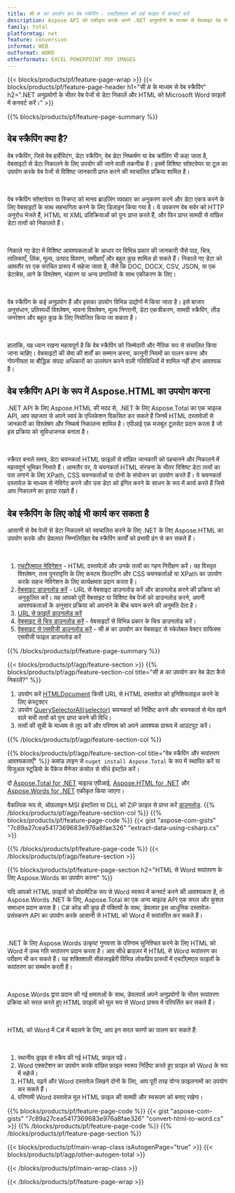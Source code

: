 ```yaml
---
title: सी # का उपयोग कर वेब स्क्रैपिंग - एचटीएमएल को वर्ड फाइल में कनवर्ट करें 
description: Aspose API को एकीकृत करके अपने .NET अनुप्रयोगों के माध्यम से वेबसाइट वेब पेजों को स्क्रैप करें और साथ ही HTML को Microsoft Word दस्तावेज़ों में निर्यात करें। 
family: total
platformtag: net
feature: conversion
informat: WEB
outformat: WORD
otherformats: EXCEL POWERPOINT PDF IMAGES
---
```

{{< blocks/products/pf/feature-page-wrap >}}
{{< blocks/products/pf/feature-page-header h1="सी # के माध्यम से वेब स्क्रैपिंग" h2=".NET अनुप्रयोगों के भीतर वेब पेजों से डेटा निकालें और HTML को Microsoft Word फ़ाइलों में कनवर्ट करें।" >}}

{{% blocks/products/pf/feature-page-summary %}}

<h2 class="heading-border">वेब स्क्रैपिंग क्या है?</h2>

<p>वेब स्क्रैपिंग, जिसे वेब हार्वेस्टिंग, डेटा स्क्रैपिंग, वेब डेटा निष्कर्षण या वेब क्रॉलिंग भी कहा जाता है, वेबसाइटों से डेटा निकालने के लिए उपयोग की जाने वाली तकनीक है। इसमें विशिष्ट सॉफ़्टवेयर या टूल का उपयोग करके वेब पेजों से विशिष्ट जानकारी प्राप्त करने की स्वचालित प्रक्रिया शामिल है।</p><br />
<p>वेब स्क्रैपिंग सॉफ़्टवेयर या स्क्रिप्ट को मानव ब्राउज़िंग व्यवहार का अनुकरण करने और डेटा एकत्र करने के लिए वेबसाइटों के साथ सहभागिता करने के लिए डिज़ाइन किया गया है। ये उपकरण वेब सर्वर को HTTP अनुरोध भेजते हैं, HTML या XML प्रतिक्रियाओं को पुनः प्राप्त करते हैं, और फिर प्राप्त सामग्री से वांछित डेटा तत्वों को निकालते हैं।</p><br />

<p>निकाले गए डेटा में विशिष्ट आवश्यकताओं के आधार पर विभिन्न प्रकार की जानकारी जैसे पाठ, चित्र, तालिकाएँ, लिंक, मूल्य, उत्पाद विवरण, समीक्षाएँ और बहुत कुछ शामिल हो सकते हैं। निकाले गए डेटा को आमतौर पर एक संरचित प्रारूप में सहेजा जाता है, जैसे कि DOC, DOCX, CSV, JSON, या एक डेटाबेस, आगे के विश्लेषण, भंडारण या अन्य प्रणालियों के साथ एकीकरण के लिए।</p><br />

<p>वेब स्क्रैपिंग के कई अनुप्रयोग हैं और इसका उपयोग विभिन्न उद्योगों में किया जाता है। इसे बाजार अनुसंधान, प्रतिस्पर्धी विश्लेषण, भावना विश्लेषण, मूल्य निगरानी, डेटा एकत्रीकरण, सामग्री स्क्रैपिंग, लीड जनरेशन और बहुत कुछ के लिए नियोजित किया जा सकता है।</p><br />

<p>हालांकि, यह ध्यान रखना महत्वपूर्ण है कि वेब स्क्रैपिंग को जिम्मेदारी और नैतिक रूप से संचालित किया जाना चाहिए। वेबसाइटों की सेवा की शर्तों का सम्मान करना, कानूनी नियमों का पालन करना और गोपनीयता या बौद्धिक संपदा अधिकारों का उल्लंघन करने वाली गतिविधियों में शामिल नहीं होना आवश्यक है।</p>

<h2 class="heading-border">वेब स्क्रैपिंग API के रूप में Aspose.HTML का उपयोग करना</h2>

<p>.NET API के लिए Aspose.HTML की मदद से, .NET के लिए Aspose.Total का एक चाइल्ड API, आप सहजता से अपने स्वयं के एप्लिकेशन विकसित कर सकते हैं जिनमें HTML दस्तावेज़ों से जानकारी का विश्लेषण और निष्कर्ष निकालना शामिल है। एपीआई एक मजबूत टूलसेट प्रदान करता है जो इस प्रक्रिया को सुविधाजनक बनाता है।</p><br />

<p>स्क्रैपर बनाते समय, डेटा चयनकर्ता HTML फ़ाइलों से वांछित जानकारी को पहचानने और निकालने में महत्वपूर्ण भूमिका निभाते हैं। आमतौर पर, ये चयनकर्ता HTML संरचना के भीतर विशिष्ट डेटा तत्वों का पता लगाने के लिए XPath, CSS चयनकर्ताओं या दोनों के संयोजन का उपयोग करते हैं। ये चयनकर्ता दस्तावेज़ के माध्यम से नेविगेट करने और उस डेटा को इंगित करने के साधन के रूप में कार्य करते हैं जिसे आप निकालने का इरादा रखते हैं।</p>

<h2 class="heading-border">वेब स्क्रैपिंग के लिए कोई भी कार्य कर सकता है</h2>

<p>आसानी से वेब पेजों से डेटा निकालने को स्वचालित करने के लिए .NET के लिए Aspose.HTML का उपयोग करके और डेवलपर निम्नलिखित वेब स्क्रैपिंग कार्यों को प्रभावी ढंग से कर सकते हैं।</p><br />

1. [एचटीएमएल नेविगेशन](https://docs.aspose.com/html/net/html-navigation/) - HTML दस्तावेज़ों और उनके तत्वों का गहन निरीक्षण करें। यह विस्तृत विश्लेषण, तत्व पुनरावृत्ति के लिए कस्टम फ़िल्टरिंग और CSS चयनकर्ताओं या XPath का उपयोग करके सहज नेविगेशन के लिए कार्यक्षमता प्रदान करता है।
2. [वेबसाइट डाउनलोड करें](https://docs.aspose.com/html/net/download-website/) - URL से वेबसाइट डाउनलोड करें और डाउनलोड करने की प्रक्रिया को अनुकूलित करें। यह आपको पूरी वेबसाइट या विशिष्ट वेब पेजों को डाउनलोड करने, अपनी आवश्यकताओं के अनुसार प्रक्रिया को अपनाने के बीच चयन करने की अनुमति देता है।
3. [URL से फ़ाइलें डाउनलोड करें](https://docs.aspose.com/html/net/download-file-from-url/) 
4. [वेबसाइट से चित्र डाउनलोड करें](https://docs.aspose.com/html/net/download-images-from-website/) - वेबसाइटों से विभिन्न प्रकार के चित्र डाउनलोड करें।
5. [वेबसाइट से एसवीजी डाउनलोड करें](https://docs.aspose.com/html/net/download-svg-from-website/) - सी # का उपयोग कर वेबसाइट से स्केलेबल वेक्टर ग्राफिक्स एसवीजी फाइल डाउनलोड करें

{{% /blocks/products/pf/feature-page-summary  %}}

{{< blocks/products/pf/agp/feature-section >}}
{{% blocks/products/pf/agp/feature-section-col title="सी # का उपयोग कर वेब डेटा कैसे निकालें?" %}}

1. उपयोग करें [HTMLDocument](https://reference.aspose.com/html/net/aspose.html/htmldocument/htmldocument/) किसी URL से HTML दस्तावेज़ को इनिशियलाइज़ करने के लिए कंस्ट्रक्टर
2. उपयोग [QuerySelectorAll(selector)](https://reference.aspose.com/html/net/aspose.html.dom/document/queryselectorall/) चयनकर्ता को निर्दिष्ट करने और चयनकर्ता से मेल खाने वाले सभी तत्वों को पुनः प्राप्त करने की विधि।
3. तत्वों की सूची के माध्यम से लूप करें और परिणाम को अपने आवश्यक प्रारूप में आउटपुट करें।
 
{{% /blocks/products/pf/agp/feature-section-col %}}

{{% blocks/products/pf/agp/feature-section-col title="वेब स्क्रैपिंग और रूपांतरण आवश्यकताएँ" %}}
कमांड लाइन से ```nuget install Aspose.Total``` के रूप में स्थापित करें या विजुअल स्टूडियो के पैकेज मैनेजर कंसोल से सीधे इंस्टॉल करें।

दो [Aspose.Total for .NET](https://products.aspose.com/total/net/) चाइल्ड एपीआई, [Aspose.HTML for .NET](https://products.aspose.com/html/net/) और [Aspose.Words for .NET](https://products.aspose.com/words/net/) एकीकृत किया जाएगा।

वैकल्पिक रूप से, ऑफ़लाइन MSI इंस्टॉलर या DLL को ZIP फ़ाइल से प्राप्त करें [डाउनलोड](https://releases.aspose.com/total/net).
{{% /blocks/products/pf/agp/feature-section-col %}}
{{% blocks/products/pf/feature-page-code %}}
{{< gist "aspose-com-gists" "7c89a27cea5417369683e976a8fae326" "extract-data-using-csharp.cs" >}}

{{% /blocks/products/pf/feature-page-code %}}
{{< /blocks/products/pf/agp/feature-section >}}

{{% blocks/products/pf/feature-page-section  h2="HTML से Word रूपांतरण के लिए Aspose.Words का उपयोग करना" %}}
<p>यदि आपको HTML फ़ाइलों को प्रोग्रामेटिक रूप से Word स्वरूप में कनवर्ट करने की आवश्यकता है, तो Aspose.Words .NET के लिए, Aspose.Total का एक अन्य चाइल्ड API एक सरल और कुशल समाधान प्रदान करता है। C# कोड की कुछ ही पंक्तियों के साथ, डेवलपर इस आधुनिक दस्तावेज़-प्रसंस्करण API का उपयोग करके आसानी से HTML को Word में रूपांतरित कर सकते हैं।</p><br />

<p>.NET के लिए Aspose.Words उत्कृष्ट गुणवत्ता के परिणाम सुनिश्चित करने के लिए HTML को Word में उच्च गति रूपांतरण प्रदान करता है। आप सीधे ब्राउज़र में HTML से Word रूपांतरण का परीक्षण भी कर सकते हैं। यह शक्तिशाली सी#लाइब्रेरी विभिन्न लोकप्रिय प्रारूपों में एचटीएमएल फाइलों के रूपांतरण का समर्थन करती है।</p><br />

<p>Aspose.Words द्वारा प्रदान की गई क्षमताओं के साथ, डेवलपर्स अपने अनुप्रयोगों के भीतर रूपांतरण प्रक्रिया को सरल करते हुए HTML फ़ाइलों को मूल रूप से Word प्रारूप में परिवर्तित कर सकते हैं।</p><br />

<p>HTML को Word में C# में बदलने के लिए, आप इन सरल चरणों का पालन कर सकते हैं:</p><br />

1. स्थानीय ड्राइव से स्क्रैप की गई HTML फ़ाइल पढ़ें।
1. Word एक्सटेंशन का उपयोग करके वांछित फ़ाइल स्वरूप निर्दिष्ट करते हुए फ़ाइल को Word के रूप में सहेजें।
1. HTML पढ़ने और Word दस्तावेज़ लिखने दोनों के लिए, आप पूरी तरह योग्य फ़ाइलनामों का उपयोग कर सकते हैं।
1. परिणामी Word दस्तावेज़ मूल HTML फ़ाइल की सामग्री और स्वरूपण को बनाए रखेगा।

{{% blocks/products/pf/feature-page-code %}}
{{< gist "aspose-com-gists" "7c89a27cea5417369683e976a8fae326" "convert-html-to-word.cs" >}}
{{% /blocks/products/pf/feature-page-code  %}}
{{% /blocks/products/pf/feature-page-section %}}

{{< blocks/products/pf/main-wrap-class isAutogenPage="true" >}}
{{< blocks/products/pf/agp/other-autogen-total >}}

{{< /blocks/products/pf/main-wrap-class >}}

{{< /blocks/products/pf/feature-page-wrap >}}